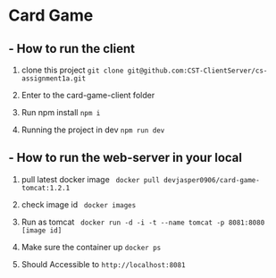 # Card Game



## - How to run the client
1. clone this project
``` git clone git@github.com:CST-ClientServer/cs-assignment1a.git ```

2. Enter to the card-game-client folder

3. Run npm install
``` npm i ```

4. Running the project in dev
```npm run dev```

## - How to run the web-server in your local

1. pull latest docker image
``` docker pull devjasper0906/card-game-tomcat:1.2.1```

2. check image id
``` docker images```

3. Run as tomcat
``` docker run -d -i -t --name tomcat -p 8081:8080 [image id]```

4. Make sure the container up
``` docker ps ```

5. Should Accessible to
``` http://localhost:8081 ```
